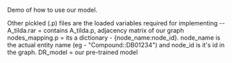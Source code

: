 Demo of how to use our model.

Other pickled (.p) files are the loaded variables required for implementing -- 
A_tilda.rar = contains A_tilda.p, adjacency matrix of our graph
nodes_mapping.p = its a dictionary - {node_name:node_id}. node_name is the actual entity name (eg - "Compound::DB01234") and node_id is it's id in the graph.
DR_model = our pre-trained model
